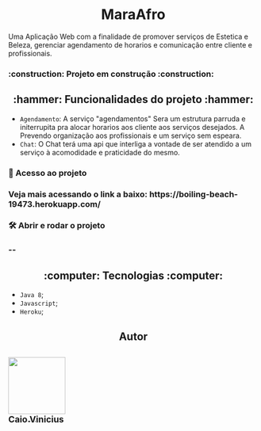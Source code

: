 <h1 align="center"> MaraAfro </h1>

Uma Aplicação Web com a finalidade de promover serviços de Estetica e Beleza, gerenciar agendamento de horarios e comunicação entre cliente e profissionais. 

<h3> 
   :construction:  Projeto em construção  :construction:
</h3>

<h2 align="center"> 
:hammer: Funcionalidades do projeto :hammer: 
</h2>

- `Agendamento`: A serviço "agendamentos" Sera um estrutura parruda e initerrupita pra alocar horarios aos cliente aos serviços desejados. A Prevendo organização aos profissionais e um serviço sem espeara.
- `Chat`: O Chat terá uma api que interliga a vontade de ser atendido a um serviço à acomodidade e praticidade do mesmo.

<h3>
📁 Acesso ao projeto
<h3>
Veja mais acessando o link a baixo:
https://boiling-beach-19473.herokuapp.com/

<h3>
🛠️ Abrir e rodar o projeto
<h3>
--

<h2 align="center"> 
:computer: Tecnologias :computer: 
</h2>

- `Java 8`;
- `Javascript`;
- `Heroku`;

<h2 align="center">
Autor
<h2>

[<img src="https://avatars.githubusercontent.com/u/68760767?v=4" width=115><br><sub>Caio Vinicius </sub>](https://github.com/CVdaZN) 
